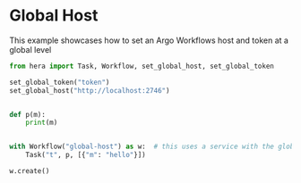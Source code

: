 # Global Host

This example showcases how to set an Argo Workflows host and token at a global level

```python
from hera import Task, Workflow, set_global_host, set_global_token

set_global_token("token")
set_global_host("http://localhost:2746")


def p(m):
    print(m)


with Workflow("global-host") as w:  # this uses a service with the global token and host
    Task("t", p, [{"m": "hello"}])

w.create()
```
